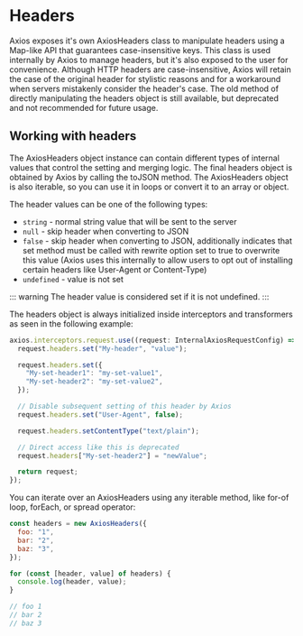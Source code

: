 # Headers <Badge type="tip" text="New" />

Axios exposes it's own AxiosHeaders class to manipulate headers using a Map-like API that guarantees case-insensitive keys. This class is used internally by Axios to manage headers, but it's also exposed to the user for convenience. Although HTTP headers are case-insensitive, Axios will retain the case of the original header for stylistic reasons and for a workaround when servers mistakenly consider the header's case. The old method of directly manipulating the headers object is still available, but deprecated and not recommended for future usage.

## Working with headers

The AxiosHeaders object instance can contain different types of internal values that control the setting and merging logic. The final headers object is obtained by Axios by calling the toJSON method. The AxiosHeaders object is also iterable, so you can use it in loops or convert it to an array or object.

The header values can be one of the following types:

- `string` - normal string value that will be sent to the server
- `null` - skip header when converting to JSON
- `false` - skip header when converting to JSON, additionally indicates that set method must be called with rewrite option set to true to overwrite this value (Axios uses this internally to allow users to opt out of installing certain headers like User-Agent or Content-Type)
- `undefined` - value is not set

::: warning
The header value is considered set if it is not undefined.
:::

The headers object is always initialized inside interceptors and transformers as seen in the following example:

```js
axios.interceptors.request.use((request: InternalAxiosRequestConfig) => {
  request.headers.set("My-header", "value");

  request.headers.set({
    "My-set-header1": "my-set-value1",
    "My-set-header2": "my-set-value2",
  });

  // Disable subsequent setting of this header by Axios
  request.headers.set("User-Agent", false);

  request.headers.setContentType("text/plain");

  // Direct access like this is deprecated
  request.headers["My-set-header2"] = "newValue";

  return request;
});
```

You can iterate over an AxiosHeaders using any iterable method, like for-of loop, forEach, or spread operator:

```js
const headers = new AxiosHeaders({
  foo: "1",
  bar: "2",
  baz: "3",
});

for (const [header, value] of headers) {
  console.log(header, value);
}

// foo 1
// bar 2
// baz 3
```
